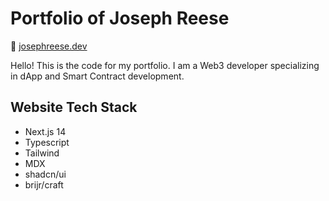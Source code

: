 # Portfolio of Joseph Reese

🔗 [josephreese.dev](https://josephreese.dev)

Hello! This is the code for my portfolio. I am a Web3 developer specializing in dApp and Smart Contract development.

## Website Tech Stack

- Next.js 14
- Typescript
- Tailwind
- MDX
- shadcn/ui
- brijr/craft